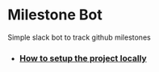 # Milestone Bot
Simple slack bot to track github milestones

* ### [How to setup the project locally](https://github.com/NTNUI/milestone_bot/wiki/Set-up-locally)
